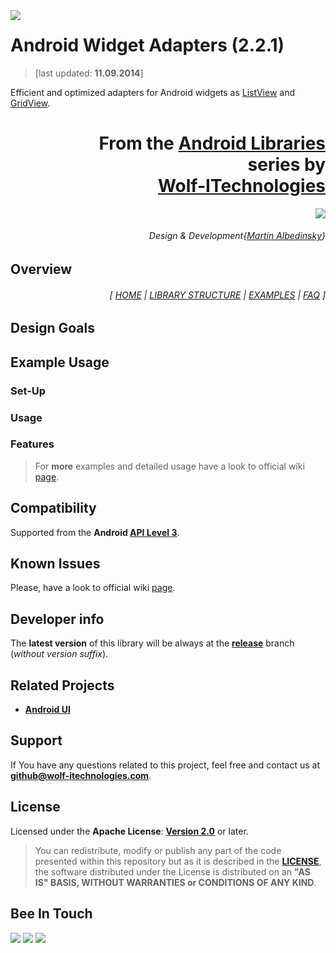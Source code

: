<a href="http://www.android.com/">
<img align="left" src="http://www.wolf-itechnologies.com/images/wit/android/wit_ic_android_100.png" />
</a>

Android Widget Adapters (2.2.1)
===============
> [last updated: **11.09.2014**]

Efficient and optimized adapters for Android widgets as [ListView](http://developer.android.com/reference/android/widget/ListView.html) and [GridView](http://developer.android.com/reference/android/widget/GridView.html).

<h1 align="right">
	From the <a href="" title="">Android Libraries</a>
	<br/>
	series by
	<br/>
	<a href="https://plus.google.com/u/0/104376986791224020588/" title="Google+ Page">Wolf-ITechnologies</a>
</h1>
<p align="right">
	<a href="" title="">
		<img src="http://www.wolf-itechnologies.com/images/wit/main/logo/wit_logo_200.png" />
	</a>
</p>
<h6 align="right">
	Design & Development{<a href="https://plus.google.com/u/2/104003516948492231224/" title="Google+">Martin Albedinsky</a>}
</h6>

## Overview ##

<h6 align="right">[
<a href="https://github.com/Wolf-ITechnologies/android_widget_adapters/wiki" title="Wiki home page">HOME</a>
|
<a href="https://github.com/Wolf-ITechnologies/android_widget_adapters/wiki/Library-Structure" title="Structure and design of library">LIBRARY STRUCTURE</a>
|
<a href="https://github.com/Wolf-ITechnologies/android_widget_adapters/tree/release/examples" title="Simple project with examples">EXAMPLES</a>
|
<a href="https://github.com/Wolf-ITechnologies/android_widget_adapters/wiki/FAQ" title="Frequently asked questions">FAQ</a>
]</h6>

## Design Goals ##

## Example Usage ##

### Set-Up ###

### Usage ###

### Features ###

> For **more** examples and detailed usage have a look to official wiki [page](https://github.com/Wolf-ITechnologies/android_widget_adapters/wiki/Detailed-Usage).

## Compatibility ##

Supported from the **Android [API Level 3](http://developer.android.com/about/versions/android-1.5.html "See API highlights")**. 

## Known Issues ##

Please, have a look to official wiki [page](https://github.com/Wolf-ITechnologies/android_widget_adapters/wiki/Known-Issues).

## Developer info ##

The **latest version** of this library will be always at the [**release**](https://github.com/Wolf-ITechnologies/android_widget_adapters "Latest version") branch (<i>without version suffix</i>).

## Related Projects ##

* [**Android UI**](https://github.com/Wolf-ITechnologies/android_ui "Go to repository")

## Support ##

If You have any questions related to this project, feel free and contact us at **[github@wolf-itechnologies.com](mailto:github@wolf-itechnologies.com)**.

## License ##

Licensed under the **Apache License**: **[Version 2.0](http://www.apache.org/licenses/LICENSE-2.0)** or later.

> You can redistribute, modify or publish any part of the code presented within this repository but as it is described in the [**LICENSE**](https://github.com/Wolf-ITechnologies/android_widget_adapters/blob/release/LICENSE.md), the software distributed under the License is distributed on an **"AS IS" BASIS, WITHOUT WARRANTIES or CONDITIONS OF ANY KIND**.

## Bee In Touch ##

[![](http://www.wolf-itechnologies.com/images/wit/social/google/wit_ic_google+_100.png)](https://plus.google.com/104376986791224020588 "Visit our Google+ page for Android")
[![](http://www.wolf-itechnologies.com/images/wit/social/facebook/wit_ic_facebook_100.png)](https://www.facebook.com/pages/AndroidWolf-ITechnologies/627264120638706 "Visit our Facebook page for Android")
[![](http://www.wolf-itechnologies.com/images/wit/social/twitter/wit_ic_twitter_100.png)](https://twitter.com/AndroidWIT "Visit our Twitter page for Android")

